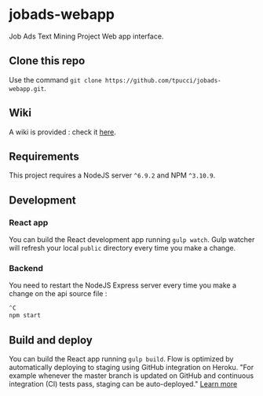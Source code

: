 # jobads-webapp
Job Ads Text Mining Project Web app interface.

## Clone this repo

Use the command `git clone https://github.com/tpucci/jobads-webapp.git`.

## Wiki

A wiki is provided : check it [here](https://github.com/tpucci/jobads-webapp/wiki).

## Requirements

This project requires a NodeJS server `^6.9.2` and NPM `^3.10.9`.

## Development

### React app

You can build the React development app running `gulp watch`. Gulp watcher will refresh your local `public` directory every time you make a change.

### Backend

You need to restart the NodeJS Express server every time you make a change on the api source file :

```javascript
^C
npm start
```

## Build and deploy

You can build the React app running `gulp build`.
Flow is optimized by automatically deploying to staging using GitHub integration on Heroku.
"For example whenever the master branch is updated on GitHub and continuous integration (CI) tests pass, staging can be auto-deployed." [Learn more](https://devcenter.heroku.com/articles/pipelines#github-sync)
